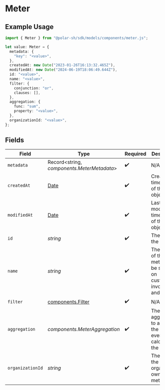 # Meter

## Example Usage

```typescript
import { Meter } from "@polar-sh/sdk/models/components/meter.js";

let value: Meter = {
  metadata: {
    "key": "<value>",
  },
  createdAt: new Date("2023-01-26T16:13:32.465Z"),
  modifiedAt: new Date("2024-06-19T18:06:49.644Z"),
  id: "<value>",
  name: "<value>",
  filter: {
    conjunction: "or",
    clauses: [],
  },
  aggregation: {
    func: "sum",
    property: "<value>",
  },
  organizationId: "<value>",
};
```

## Fields

| Field                                                                                         | Type                                                                                          | Required                                                                                      | Description                                                                                   |
| --------------------------------------------------------------------------------------------- | --------------------------------------------------------------------------------------------- | --------------------------------------------------------------------------------------------- | --------------------------------------------------------------------------------------------- |
| `metadata`                                                                                    | Record<string, *components.MeterMetadata*>                                                    | :heavy_check_mark:                                                                            | N/A                                                                                           |
| `createdAt`                                                                                   | [Date](https://developer.mozilla.org/en-US/docs/Web/JavaScript/Reference/Global_Objects/Date) | :heavy_check_mark:                                                                            | Creation timestamp of the object.                                                             |
| `modifiedAt`                                                                                  | [Date](https://developer.mozilla.org/en-US/docs/Web/JavaScript/Reference/Global_Objects/Date) | :heavy_check_mark:                                                                            | Last modification timestamp of the object.                                                    |
| `id`                                                                                          | *string*                                                                                      | :heavy_check_mark:                                                                            | The ID of the object.                                                                         |
| `name`                                                                                        | *string*                                                                                      | :heavy_check_mark:                                                                            | The name of the meter. Will be shown on customer's invoices and usage.                        |
| `filter`                                                                                      | [components.Filter](../../models/components/filter.md)                                        | :heavy_check_mark:                                                                            | N/A                                                                                           |
| `aggregation`                                                                                 | *components.MeterAggregation*                                                                 | :heavy_check_mark:                                                                            | The aggregation to apply on the filtered events to calculate the meter.                       |
| `organizationId`                                                                              | *string*                                                                                      | :heavy_check_mark:                                                                            | The ID of the organization owning the meter.                                                  |